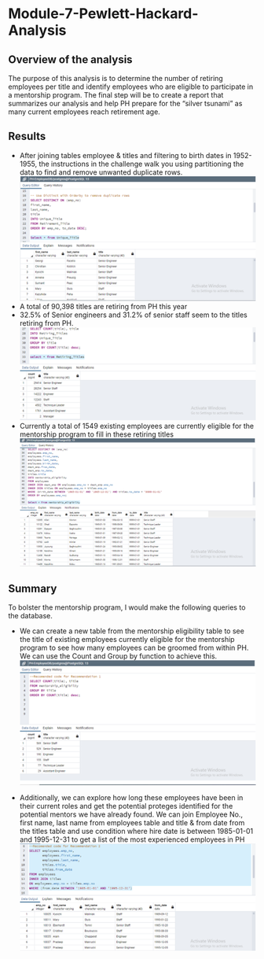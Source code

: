 # Module-7-Pewlett-Hackard-Analysis
## Overview of the analysis
The purpose of this analysis is to determine the number of retiring employees per title and identify employees who are eligible to participate in a mentorship program. The final step will be to create a report that summarizes our analysis and help PH prepare for the “silver tsunami” as many current employees reach retirement age.
## Results
- After joining tables employee & titles and filtering to birth dates in 1952-1955, the instructions in the challenge walk you using partitioning the data to find and remove unwanted duplicate rows.
![Unique Titles](https://github.com/ritwikthakar/Module-7-Pewlett-Hackard-Analysis/blob/main/Resources/Unique.PNG)
- A total of 90,398 titles are retiring from PH this year
- 32.5% of Senior engineers and 31.2% of senior staff seem to the titles retiring from PH.
![Retiring Titles](https://github.com/ritwikthakar/Module-7-Pewlett-Hackard-Analysis/blob/main/Resources/Retiring%20Titles.PNG)
- Currently a total of 1549 existing employees are currently eligible for the mentorship program to fill in these retiring titles
![Mentorship Eligibility](https://github.com/ritwikthakar/Module-7-Pewlett-Hackard-Analysis/blob/main/Resources/Mentorship.PNG)
## Summary
To bolster the mentorship program, I would make the following queries to the database.
- We can create a new table from the mentorship eligibility table to see the title of existing employees currently eligible for the mentorship program to see how many employees can be groomed from within PH. We can use the Count and Group by function to achieve this.
![Rec_1](https://github.com/ritwikthakar/Module-7-Pewlett-Hackard-Analysis/blob/main/Resources/Rec%201.PNG)

- Additionally, we can explore how long these employees have been in their current roles and get the potential proteges identified for the potential mentors we have already found. We can join Employee No., first name, last name from employees table and title & from date from the titles table and use condition where hire date is between 1985-01-01 and 1995-12-31 to get a list of the most experienced employees in PH
![Rec_2](https://github.com/ritwikthakar/Module-7-Pewlett-Hackard-Analysis/blob/main/Resources/Rec%202.PNG)
